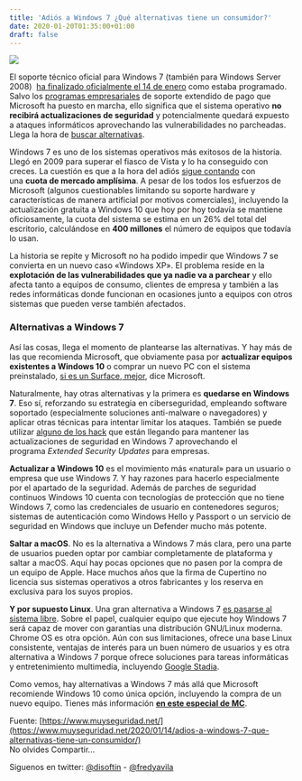 ```yaml
---
title: 'Adiós a Windows 7 ¿Qué alternativas tiene un consumidor?'
date: 2020-01-20T01:35:00+01:00
draft: false
---
```


[![](https://1.bp.blogspot.com/-9vLe4AFz9_k/XiT1rI1BlrI/AAAAAAAALpo/jFzhlmL6jiQn_349e1Zag1fGwBgtmmigACLcBGAsYHQ/s640/Adi%25C3%25B3s_Windows7.jpg)](https://1.bp.blogspot.com/-9vLe4AFz9_k/XiT1rI1BlrI/AAAAAAAALpo/jFzhlmL6jiQn_349e1Zag1fGwBgtmmigACLcBGAsYHQ/s1600/Adi%25C3%25B3s_Windows7.jpg)

  

El soporte técnico oficial para Windows 7 (también para Windows Server 2008)  [ha finalizado oficialmente el 14 de enero](https://www.muycomputer.com/2019/01/14/adios-a-windows-7-un-ano/) como estaba programado. Salvo los [programas empresariales](https://www.muycomputerpro.com/2019/10/02/microsoft-amplia-el-soporte-a-windows-7) de soporte extendido de pago que Microsoft ha puesto en marcha, ello significa que el sistema operativo **no recibirá actualizaciones de seguridad** y potencialmente quedará expuesto a ataques informáticos aprovechando las vulnerabilidades no parcheadas. Llega la hora de [buscar alternativas](https://www.muycomputer.com/2020/01/13/alternativas-a-windows-7/).

  

Windows 7 es uno de los sistemas operativos más exitosos de la historia. Llegó en 2009 para superar el fiasco de Vista y lo ha conseguido con creces. La cuestión es que a la hora del adiós [sigue contando](https://www.muycomputer.com/2020/01/01/windows-7-mantiene-una-cuota-enorme/) con una **cuota de mercado amplísima**. A pesar de los todos los esfuerzos de Microsoft (algunos cuestionables limitando su soporte hardware y características de manera artificial por motivos comerciales), incluyendo la actualización gratuita a Windows 10 que hoy por hoy todavía se mantiene oficiosamente, la cuota del sistema se estima en un 26% del total del escritorio, calculándose en **400 millones** el número de equipos que todavía lo usan.

  

La historia se repite y Microsoft no ha podido impedir que Windows 7 se convierta en un nuevo caso «Windows XP». El problema reside en la **explotación de las vulnerabilidades que ya nadie va a parchear** y ello afecta tanto a equipos de consumo, clientes de empresa y también a las redes informáticas donde funcionan en ocasiones junto a equipos con otros sistemas que pueden verse también afectados.

### Alternativas a Windows 7

Así las cosas, llega el momento de plantearse las alternativas. Y hay más de las que recomienda Microsoft, que obviamente pasa por **actualizar equipos existentes a Windows 10** o comprar un nuevo PC con el sistema preinstalado, [si es un Surface, mejor](https://www.microsoft.com/en-us/surface/business/upgrade-to-surface), dice Microsoft.

  

Naturalmente, hay otras alternativas y la primera es **quedarse en Windows 7**. Eso sí, reforzando su estrategia en ciberseguridad, empleando software soportado (especialmente soluciones anti-malware o navegadores) y aplicar otras técnicas para intentar limitar los ataques. También se puede  utilizar [alguno de los hack](https://www.muycomputer.com/2019/12/09/actualizaciones-para-windows-7-gratis/) que están llegando para mantener las actualizaciones de seguridad en Windows 7 aprovechando el programa _Extended Security Updates_ para empresas.

  

**Actualizar a Windows 10** es el movimiento más «natural» para un usuario o empresa que use Windows 7. Y hay razones para hacerlo especialmente por el apartado de la seguridad. Además de parches de seguridad continuos Windows 10 cuenta con tecnologías de protección que no tiene Windows 7, como las credenciales de usuario en contenedores seguros; sistemas de autenticación como Windows Hello y Passport o un servicio de seguridad en Windows que incluye un Defender mucho más potente.

  

**Saltar a macOS**. No es la alternativa a Windows 7 más clara, pero una parte de usuarios pueden optar por cambiar completamente de plataforma y saltar a macOS. Aquí hay pocas opciones que no pasen por la compra de un equipo de Apple. Hace muchos años que la firma de Cupertino no licencia sus sistemas operativos a otros fabricantes y los reserva en exclusiva para los suyos propios.

  

**Y por supuesto Linux**. Una gran alternativa a Windows 7 [es pasarse al sistema libre](https://www.muylinux.com/2019/07/24/windows-7-linux-alternativa/). Sobre el papel, cualquier equipo que ejecute hoy Windows 7 será capaz de mover con garantías una distribución GNU/Linux moderna. Chrome OS es otra opción. Aún con sus limitaciones, ofrece una base Linux consistente, ventajas de interés para un buen número de usuarios y es otra alternativa a Windows 7 porque ofrece soluciones para tareas informáticas y entretenimiento multimedia, incluyendo [Google Stadia](https://www.muycomputer.com/2019/11/19/google-stadia-analisis/).

  

Como vemos, hay alternativas a Windows 7 más allá que Microsoft recomiende Windows 10 como única opción, incluyendo la compra de un nuevo equipo. Tienes más información [**en este especial de MC**](https://www.muycomputer.com/2020/01/13/alternativas-a-windows-7/).  
  
Fuente: [https://www.muyseguridad.net/](https://www.muyseguridad.net/2020/01/14/adios-a-windows-7-que-alternativas-tiene-un-consumidor/)  
No olvides Compartir...   

  

Siguenos en twitter: [@disoftin](http://twitter.com/disoftin) - [@fredyavila](http://twitter.com/fredyavila)
